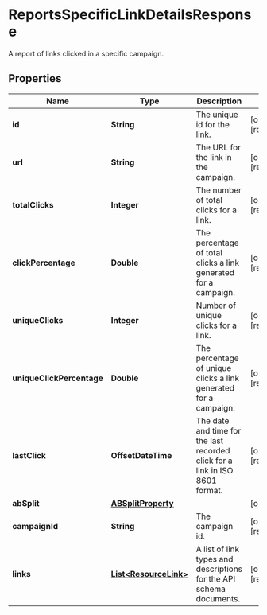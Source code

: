 

# ReportsSpecificLinkDetailsResponse

A report of links clicked in a specific campaign.

## Properties

| Name | Type | Description | Notes |
|------------ | ------------- | ------------- | -------------|
|**id** | **String** | The unique id for the link. |  [optional] [readonly] |
|**url** | **String** | The URL for the link in the campaign. |  [optional] [readonly] |
|**totalClicks** | **Integer** | The number of total clicks for a link. |  [optional] [readonly] |
|**clickPercentage** | **Double** | The percentage of total clicks a link generated for a campaign. |  [optional] [readonly] |
|**uniqueClicks** | **Integer** | Number of unique clicks for a link. |  [optional] [readonly] |
|**uniqueClickPercentage** | **Double** | The percentage of unique clicks a link generated for a campaign. |  [optional] [readonly] |
|**lastClick** | **OffsetDateTime** | The date and time for the last recorded click for a link in ISO 8601 format. |  [optional] [readonly] |
|**abSplit** | [**ABSplitProperty**](ABSplitProperty.md) |  |  [optional] |
|**campaignId** | **String** | The campaign id. |  [optional] [readonly] |
|**links** | [**List&lt;ResourceLink&gt;**](ResourceLink.md) | A list of link types and descriptions for the API schema documents. |  [optional] [readonly] |



